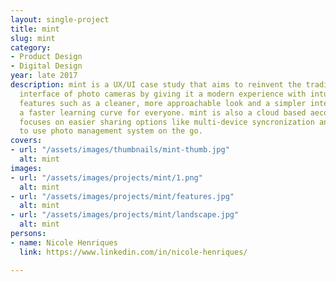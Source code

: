 ```yaml
---
layout: single-project
title: mint
slug: mint
category:
- Product Design
- Digital Design
year: late 2017
description: mint is a UX/UI case study that aims to reinvent the traditionally confusing
  interface of photo cameras by giving it a modern experience with intuitive smartphone-like
  features such as a cleaner, more approachable look and a simpler interface with
  a faster learning curve for everyone. mint is also a cloud based aecosystem that
  focuses on easier sharing options like multi-device syncronization and a simple
  to use photo management system on the go.
covers:
- url: "/assets/images/thumbnails/mint-thumb.jpg"
  alt: mint
images:
- url: "/assets/images/projects/mint/1.png"
  alt: mint
- url: "/assets/images/projects/mint/features.jpg"
  alt: mint
- url: "/assets/images/projects/mint/landscape.jpg"
  alt: mint
persons:
- name: Nicole Henriques
  link: https://www.linkedin.com/in/nicole-henriques/

---
```

